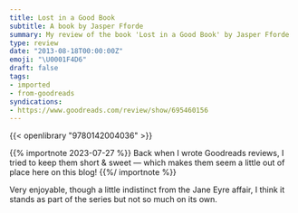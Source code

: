 ```yaml
---
title: Lost in a Good Book
subtitle: A book by Jasper Fforde
summary: My review of the book 'Lost in a Good Book' by Jasper Fforde
type: review
date: "2013-08-18T00:00:00Z"
emoji: "\U0001F4D6"
draft: false
tags:
- imported
- from-goodreads
syndications:
- https://www.goodreads.com/review/show/695460156
---
```


{{< openlibrary "9780142004036" >}}

{{% importnote 2023-07-27 %}}
Back when I wrote Goodreads reviews, I tried to keep them short & sweet — which makes them seem a little out of place here on this blog!
{{%/ importnote %}}

Very enjoyable, though a little indistinct from the Jane Eyre affair, I think it stands as part of the series but not so much on its own.
